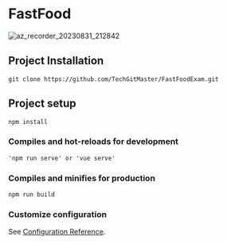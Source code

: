 # FastFood
![az_recorder_20230831_212842](https://github.com/TechGitMaster/FastFoodExam/assets/52535645/07796587-6894-408b-a43a-0bcad6ddefd9)

## Project Installation
```
git clone https://github.com/TechGitMaster/FastFoodExam.git
```

## Project setup
```
npm install
```

### Compiles and hot-reloads for development
```
'npm run serve' or 'vue serve'
```

### Compiles and minifies for production
```
npm run build
```

### Customize configuration
See [Configuration Reference](https://cli.vuejs.org/config/).
